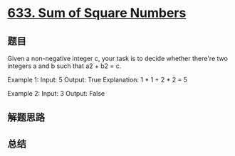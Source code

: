 # [633. Sum of Square Numbers](https://leetcode.com/problems/sum-of-square-numbers/)

## 题目

        
Given a non-negative integer c, your task is to decide whether there're two integers a and b such that a2 + b2 = c.


Example 1:
Input: 5
Output: True
Explanation: 1 * 1 + 2 * 2 = 5




Example 2:
Input: 3
Output: False



      

## 解题思路


## 总结


